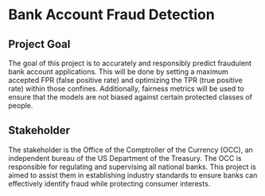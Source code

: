 # Bank Account Fraud Detection

## Project Goal
The goal of this project is to accurately and responsibly predict fraudulent bank account applications. This will be done by setting a maximum accepted FPR (false positive rate) and optimizing the TPR (true positive rate) within those confines. Additionally, fairness metrics will be used to ensure that the models are not biased against certain protected classes of people.

## Stakeholder
The stakeholder is the Office of the Comptroller of the Currency (OCC), an independent bureau of the US Department of the Treasury. The OCC is responsible for regulating and supervising all national banks. This project is aimed to assist them in establishing industry standards to ensure banks can effectively identify fraud while protecting consumer interests.

